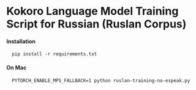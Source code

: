# Kokoro Language Model Training Script for Russian (Ruslan Corpus)

#### Installation
```shell
  pip install -r requirements.txt
```

#### On Mac
```shell
  PYTORCH_ENABLE_MPS_FALLBACK=1 python ruslan-training-no-espeak.py 
```
